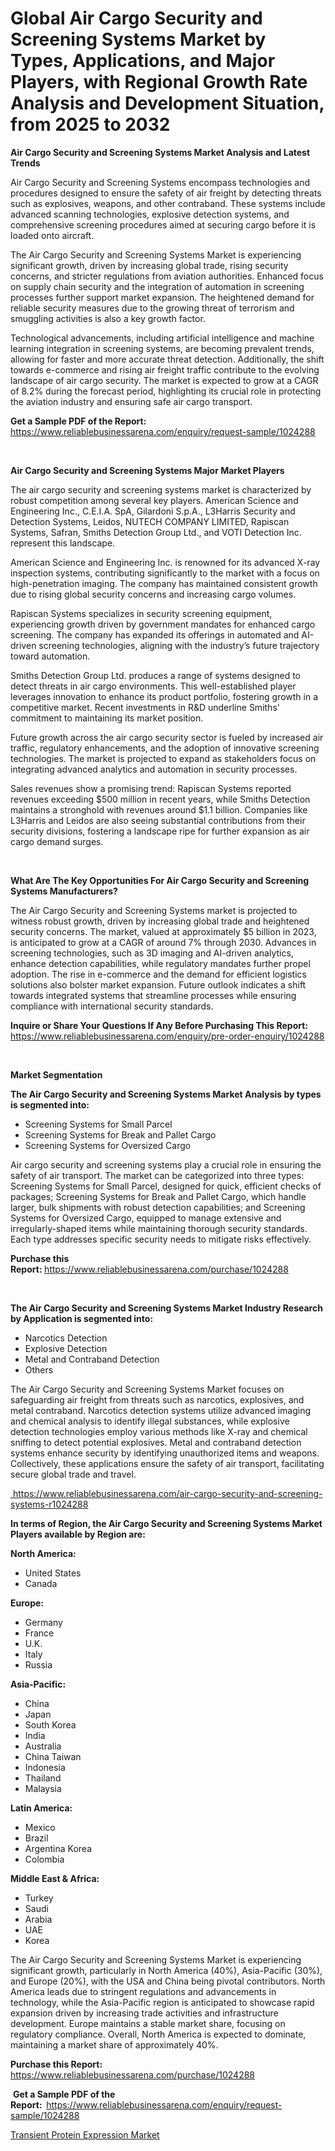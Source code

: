 <p><h1>Global Air Cargo Security and Screening Systems Market by Types, Applications, and Major Players, with Regional Growth Rate Analysis and Development Situation, from 2025 to 2032</h1></p><p><strong>Air Cargo Security and Screening Systems Market Analysis and Latest Trends</strong></p>
<p><p>Air Cargo Security and Screening Systems encompass technologies and procedures designed to ensure the safety of air freight by detecting threats such as explosives, weapons, and other contraband. These systems include advanced scanning technologies, explosive detection systems, and comprehensive screening procedures aimed at securing cargo before it is loaded onto aircraft.</p><p>The Air Cargo Security and Screening Systems Market is experiencing significant growth, driven by increasing global trade, rising security concerns, and stricter regulations from aviation authorities. Enhanced focus on supply chain security and the integration of automation in screening processes further support market expansion. The heightened demand for reliable security measures due to the growing threat of terrorism and smuggling activities is also a key growth factor.</p><p>Technological advancements, including artificial intelligence and machine learning integration in screening systems, are becoming prevalent trends, allowing for faster and more accurate threat detection. Additionally, the shift towards e-commerce and rising air freight traffic contribute to the evolving landscape of air cargo security. The market is expected to grow at a CAGR of 8.2% during the forecast period, highlighting its crucial role in protecting the aviation industry and ensuring safe air cargo transport.</p></p>
<p><strong>Get a Sample PDF of the Report:&nbsp;</strong> <a href="https://www.reliablebusinessarena.com/enquiry/request-sample/1024288?utm_campaign=1841&utm_medium=2&utm_source=Github&utm_content=ia&utm_term=07032025&utm_id=air-cargo-security-and-screening-systems">https://www.reliablebusinessarena.com/enquiry/request-sample/1024288</a></p>
<p>&nbsp;</p>
<p><strong>Air Cargo Security and Screening Systems Major Market Players</strong></p>
<p><p>The air cargo security and screening systems market is characterized by robust competition among several key players. American Science and Engineering Inc., C.E.I.A. SpA, Gilardoni S.p.A., L3Harris Security and Detection Systems, Leidos, NUTECH COMPANY LIMITED, Rapiscan Systems, Safran, Smiths Detection Group Ltd., and VOTI Detection Inc. represent this landscape.</p><p>American Science and Engineering Inc. is renowned for its advanced X-ray inspection systems, contributing significantly to the market with a focus on high-penetration imaging. The company has maintained consistent growth due to rising global security concerns and increasing cargo volumes. </p><p>Rapiscan Systems specializes in security screening equipment, experiencing growth driven by government mandates for enhanced cargo screening. The company has expanded its offerings in automated and AI-driven screening technologies, aligning with the industry’s future trajectory toward automation.</p><p>Smiths Detection Group Ltd. produces a range of systems designed to detect threats in air cargo environments. This well-established player leverages innovation to enhance its product portfolio, fostering growth in a competitive market. Recent investments in R&D underline Smiths' commitment to maintaining its market position.</p><p>Future growth across the air cargo security sector is fueled by increased air traffic, regulatory enhancements, and the adoption of innovative screening technologies. The market is projected to expand as stakeholders focus on integrating advanced analytics and automation in security processes.</p><p>Sales revenues show a promising trend: Rapiscan Systems reported revenues exceeding $500 million in recent years, while Smiths Detection maintains a stronghold with revenues around $1.1 billion. Companies like L3Harris and Leidos are also seeing substantial contributions from their security divisions, fostering a landscape ripe for further expansion as air cargo demand surges.</p></p>
<p>&nbsp;</p>
<p><strong>What Are The Key Opportunities For Air Cargo Security and Screening Systems Manufacturers?</strong></p>
<p><p>The Air Cargo Security and Screening Systems market is projected to witness robust growth, driven by increasing global trade and heightened security concerns. The market, valued at approximately $5 billion in 2023, is anticipated to grow at a CAGR of around 7% through 2030. Advances in screening technologies, such as 3D imaging and AI-driven analytics, enhance detection capabilities, while regulatory mandates further propel adoption. The rise in e-commerce and the demand for efficient logistics solutions also bolster market expansion. Future outlook indicates a shift towards integrated systems that streamline processes while ensuring compliance with international security standards.</p></p>
<p><strong>Inquire or Share Your Questions If Any Before Purchasing This Report:</strong> <a href="https://www.reliablebusinessarena.com/enquiry/pre-order-enquiry/1024288?utm_campaign=1841&utm_medium=2&utm_source=Github&utm_content=ia&utm_term=07032025&utm_id=air-cargo-security-and-screening-systems">https://www.reliablebusinessarena.com/enquiry/pre-order-enquiry/1024288</a></p>
<p>&nbsp;</p>
<p><strong>Market Segmentation</strong></p>
<p><strong>The Air Cargo Security and Screening Systems Market Analysis by types is segmented into:</strong></p>
<p><ul><li>Screening Systems for Small Parcel</li><li>Screening Systems for Break and Pallet Cargo</li><li>Screening Systems for Oversized Cargo</li></ul></p>
<p><p>Air cargo security and screening systems play a crucial role in ensuring the safety of air transport. The market can be categorized into three types: Screening Systems for Small Parcel, designed for quick, efficient checks of packages; Screening Systems for Break and Pallet Cargo, which handle larger, bulk shipments with robust detection capabilities; and Screening Systems for Oversized Cargo, equipped to manage extensive and irregularly-shaped items while maintaining thorough security standards. Each type addresses specific security needs to mitigate risks effectively.</p></p>
<p><strong>Purchase this Report:&nbsp;</strong><a href="https://www.reliablebusinessarena.com/purchase/1024288?utm_campaign=1841&utm_medium=2&utm_source=Github&utm_content=ia&utm_term=07032025&utm_id=air-cargo-security-and-screening-systems">https://www.reliablebusinessarena.com/purchase/1024288</a></p>
<p>&nbsp;</p>
<p><strong>The Air Cargo Security and Screening Systems Market Industry Research by Application is segmented into:</strong></p>
<p><ul><li>Narcotics Detection</li><li>Explosive Detection</li><li>Metal and Contraband Detection</li><li>Others</li></ul></p>
<p><p>The Air Cargo Security and Screening Systems Market focuses on safeguarding air freight from threats such as narcotics, explosives, and metal contraband. Narcotics detection systems utilize advanced imaging and chemical analysis to identify illegal substances, while explosive detection technologies employ various methods like X-ray and chemical sniffing to detect potential explosives. Metal and contraband detection systems enhance security by identifying unauthorized items and weapons. Collectively, these applications ensure the safety of air transport, facilitating secure global trade and travel.</p></p>
<p><a href="https://www.reliablebusinessarena.com/air-cargo-security-and-screening-systems-r1024288?utm_campaign=1841&utm_medium=2&utm_source=Github&utm_content=ia&utm_term=07032025&utm_id=air-cargo-security-and-screening-systems">&nbsp;https://www.reliablebusinessarena.com/air-cargo-security-and-screening-systems-r1024288</a></p>
<p><strong>In terms of Region, the Air Cargo Security and Screening Systems Market Players available by Region are:</strong></p>
<p>
    <p> <strong> North America: </strong>
        <ul>
            <li>United States</li>
            <li>Canada</li>
        </ul>
        </p> 
    <p> <strong> Europe: </strong>
        <ul>
            <li>Germany</li>
            <li>France</li>
            <li>U.K.</li>
            <li>Italy</li>
            <li>Russia</li>
        </ul>
        </p> 
    <p> <strong> Asia-Pacific: </strong>
        <ul>
            <li>China</li>
            <li>Japan</li>
            <li>South Korea</li>
            <li>India</li>
            <li>Australia</li>
            <li>China Taiwan</li>
            <li>Indonesia</li>
            <li>Thailand</li>
            <li>Malaysia</li>
        </ul>
        </p> 
    <p> <strong> Latin America: </strong>
        <ul>
            <li>Mexico</li>
            <li>Brazil</li>
            <li>Argentina Korea</li>
            <li>Colombia</li>
        </ul>
        </p> 
    <p> <strong> Middle East & Africa: </strong>
        <ul>
            <li>Turkey</li>
            <li>Saudi</li>
            <li>Arabia</li>
            <li>UAE</li>
            <li>Korea</li>
        </ul>
    </p>
    </p>
<p><p>The Air Cargo Security and Screening Systems Market is experiencing significant growth, particularly in North America (40%), Asia-Pacific (30%), and Europe (20%), with the USA and China being pivotal contributors. North America leads due to stringent regulations and advancements in technology, while the Asia-Pacific region is anticipated to showcase rapid expansion driven by increasing trade activities and infrastructure development. Europe maintains a stable market share, focusing on regulatory compliance. Overall, North America is expected to dominate, maintaining a market share of approximately 40%.</p></p>
<p><strong>Purchase this Report: </strong><a href="https://www.reliablebusinessarena.com/purchase/1024288?utm_campaign=1841&utm_medium=2&utm_source=Github&utm_content=ia&utm_term=07032025&utm_id=air-cargo-security-and-screening-systems">https://www.reliablebusinessarena.com/purchase/1024288</a></p>
<p>&nbsp;<strong>Get a Sample PDF of the Report:&nbsp;&nbsp;</strong><a href="https://www.reliablebusinessarena.com/enquiry/request-sample/1024288?utm_campaign=1841&utm_medium=2&utm_source=Github&utm_content=ia&utm_term=07032025&utm_id=air-cargo-security-and-screening-systems">https://www.reliablebusinessarena.com/enquiry/request-sample/1024288</a></p>
<p><strong></strong></p>
<p><p><a href="https://github.com/julyju69/Market-Research-Report-List-6/blob/main/transient-protein-expression-market.md?utm_campaign=1841&utm_medium=2&utm_source=Github&utm_content=ia&utm_term=07032025&utm_id=air-cargo-security-and-screening-systems">Transient Protein Expression Market</a></p></p>